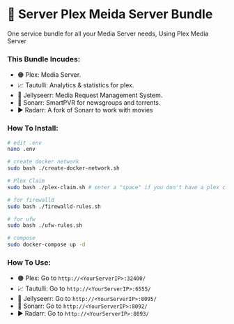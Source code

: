 # 🐋 Server Plex Meida Server Bundle
One service bundle for all your Media Server needs, Using Plex Media Server 

### This Bundle Incudes:
- 🟠 Plex: Media Server.
- 📈 Tautulli: Analytics & statistics for plex.
- 🐙 Jellyseerr: Media Request Management System.
- 🔷 Sonarr: SmartPVR for newsgroups and torrents.
- ▶️ Radarr: A fork of Sonarr to work with movies

### How To Install:
```sh
# edit .env
nano .env

# create docker network
sudo bash ./create-docker-network.sh

# Plex Claim
sudo bash ./plex-claim.sh # enter a "space" if you don't have a plex claim

# for firewalld
sudo bash ./firewalld-rules.sh

# for ufw
sudo bash ./ufw-rules.sh

# compose
sudo docker-compose up -d

```

### How To Use:
- 🟠 Plex: Go to `http://<YourServerIP>:32400/`
- 📈 Tautulli: Go to `http://<YourServerIP>:6555/`
- 🐙 Jellyseerr: Go to `http://<YourServerIP>:8095/`
- 🔷 Sonarr: Go to `http://<YourServerIP>:8092/`
- ▶️ Radarr: Go to `http://<YourServerIP>:8093/`
